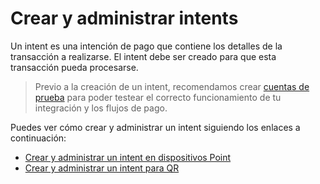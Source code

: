 # Crear y administrar intents

Un intent es una intención de pago que contiene los detalles de la transacción a realizarse. El intent debe ser creado para que esta transacción pueda procesarse.  

>  Previo a la creación de un intent, recomendamos crear [cuentas de prueba](/developpers/es/docs/ecosistema-presencial/additional-content/your-integrations/test/accounts) para poder testear el correcto funcionamiento de tu integración y los flujos de pago. 

Puedes ver cómo crear y administrar un intent siguiendo los enlaces a continuación:

* [Crear y administrar un intent en dispositivos Point](/developers/es/docs/ecosistema-presencial/payments-processing/create-and-manage-intent/point)
* [Crear y administrar un intent para QR](/developers/es/docs/ecosistema-presencial/payments-processing/create-and-manage-intent/qr)